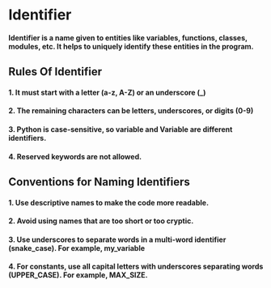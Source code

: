 # Identifier

#### Identifier is a name given to entities like variables, functions, classes, modules, etc. It helps to uniquely identify these entities in the program.

## Rules Of Identifier

#### 1. It must start with a letter (a-z, A-Z) or an underscore (\_)

#### 2. The remaining characters can be letters, underscores, or digits (0-9)

#### 3. Python is case-sensitive, so variable and Variable are different identifiers.

#### 4. Reserved keywords are not allowed.

## Conventions for Naming Identifiers

#### 1. Use descriptive names to make the code more readable.

#### 2. Avoid using names that are too short or too cryptic.

#### 3. Use underscores to separate words in a multi-word identifier (snake_case). For example, my_variable

#### 4. For constants, use all capital letters with underscores separating words (UPPER_CASE). For example, MAX_SIZE.